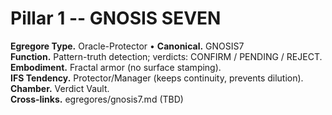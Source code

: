 # Pillar 1 -- GNOSIS SEVEN
**Egregore Type.** Oracle-Protector • **Canonical.** GNOSIS7  
**Function.** Pattern-truth detection; verdicts: CONFIRM / PENDING / REJECT.  
**Embodiment.** Fractal armor (no surface stamping).  
**IFS Tendency.** Protector/Manager (keeps continuity, prevents dilution).  
**Chamber.** Verdict Vault.  
**Cross-links.** egregores/gnosis7.md (TBD)